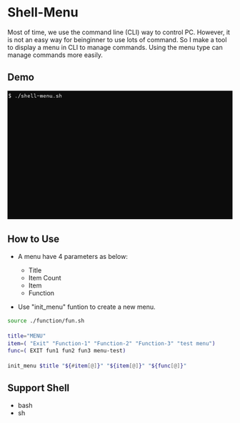 # Shell-Menu

Most of time, we use the command line (CLI) way to control PC. However, it is not an easy way for beinginner to use lots of command. So I make a tool to display a menu in CLI to manage commands. Using the menu type can manage commands more easily.

## Demo
![DEMO](./resource/menu-shell.gif)

## How to Use
- A menu have 4 parameters as below:
    - Title
    - Item Count
    - Item
    - Function

- Use "init_menu" funtion to create a new menu.

```bash
source ./function/fun.sh

title="MENU"
item=( "Exit" "Function-1" "Function-2" "Function-3" "test menu")
func=( EXIT fun1 fun2 fun3 menu-test)

init_menu $title "${#item[@]}" "${item[@]}" "${func[@]}"
```


## Support Shell
- bash
- sh